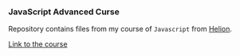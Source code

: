 ### JavaScript Advanced Curse
Repository contains files from my course of `Javascript` from [Helion](http://helion.pl).

[Link to the course](http://helion.pl/ksiazki/javascript-kurs-video-poziom-drugi-zaawansowane-techniki-pisania-skryptow-jaroslaw-baca,vjavsc.htm#format/w)
